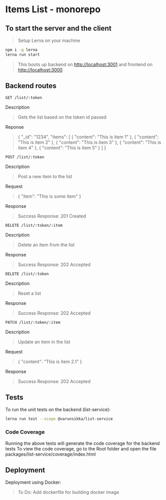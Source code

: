 # Items List - monorepo

## To start the server and the client

> Setup Lerna on your machine

```sh
npm i -g lerna
lerna run start
```

> This boots up backend on <http://localhost:3001>
> and frontend on <http://localhost:3000>

## Backend routes

```http
GET /list/:token
```

Description
> Gets the list based on the token id passed

Reponse
> {
> "_id": "1234",
> "items": [
> {
> "content": "This is item 1"
> },
> {
> "content": "This is item 2"
> },
> {
> "content": "This is item 3"
> },
> {
> "content": "This is item 4"
> },
> {
> "content": "This is item 5"
> }
> ]
> }

```http
POST /list/:token
```

Description
> Post a new item to the list

Request
> {
> "item": "This is some item"
> }

Response
> Success Response: 201 Created

```http
DELETE /list/:token/:item
```

Description
> Delete an item from the list

Response
> Success Response: 202 Accepted

```http
DELETE /list/:token
```

Description
> Reset a list

Response
> Success Response: 202 Accepted

```http
PATCH /list/:token/:item
```

Description
> Update an item in the list

Request
> {
> "content": "This is item 2.1"
> }

Response
> Success Response: 202 Accepted

## Tests

To run the unit tests on the backend (list-service):

```bash
lerna run test --scope @varunsikka/list-service
```

### Code Coverage

Running the above tests will generate the code coverage for the backend tests
To view the code coverage, go to the Root folder and open the file packages/list-service/coverage/index.html

## Deployment

Deployment using Docker:

> To Do: Add dockerfile for building docker image

